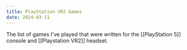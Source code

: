```yaml
---
title: PlayStation VR2 Games
date: 2024-03-11
---
```

The list of games I've played that were written for the [[PlayStation 5]] console and [[Playstation VR2]] headset.